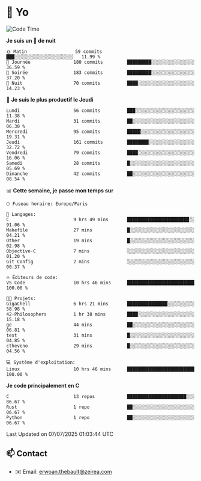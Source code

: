 # 👋 Yo

<!--START_SECTION:waka-->
![Code Time](http://img.shields.io/badge/Code%20Time-141%20hrs%2019%20mins-blue)

**Je suis un 🦉 de nuit** 

```text
🌞 Matin                  59 commits          ███░░░░░░░░░░░░░░░░░░░░░░   11.99 % 
🌆 Journée                180 commits         █████████░░░░░░░░░░░░░░░░   36.59 % 
🌃 Soirée                 183 commits         █████████░░░░░░░░░░░░░░░░   37.20 % 
🌙 Nuit                   70 commits          ████░░░░░░░░░░░░░░░░░░░░░   14.23 % 
```
📅 **Je suis le plus productif le Jeudi** 

```text
Lundi                    56 commits          ███░░░░░░░░░░░░░░░░░░░░░░   11.38 % 
Mardi                    31 commits          ██░░░░░░░░░░░░░░░░░░░░░░░   06.30 % 
Mercredi                 95 commits          █████░░░░░░░░░░░░░░░░░░░░   19.31 % 
Jeudi                    161 commits         ████████░░░░░░░░░░░░░░░░░   32.72 % 
Vendredi                 79 commits          ████░░░░░░░░░░░░░░░░░░░░░   16.06 % 
Samedi                   28 commits          █░░░░░░░░░░░░░░░░░░░░░░░░   05.69 % 
Dimanche                 42 commits          ██░░░░░░░░░░░░░░░░░░░░░░░   08.54 % 
```


📊 **Cette semaine, je passe mon temps sur** 

```text
🕑︎ Fuseau horaire: Europe/Paris

💬 Langages: 
C                        9 hrs 49 mins       ███████████████████████░░   91.06 % 
Makefile                 27 mins             █░░░░░░░░░░░░░░░░░░░░░░░░   04.21 % 
Other                    19 mins             █░░░░░░░░░░░░░░░░░░░░░░░░   02.98 % 
Objective-C              7 mins              ░░░░░░░░░░░░░░░░░░░░░░░░░   01.20 % 
Git Config               2 mins              ░░░░░░░░░░░░░░░░░░░░░░░░░   00.37 % 

🔥 Éditeurs de code: 
VS Code                  10 hrs 46 mins      █████████████████████████   100.00 % 

🐱‍💻 Projets: 
GigaChell                6 hrs 21 mins       ███████████████░░░░░░░░░░   58.98 % 
42-Philosophers          1 hr 38 mins        ████░░░░░░░░░░░░░░░░░░░░░   15.18 % 
ge                       44 mins             ██░░░░░░░░░░░░░░░░░░░░░░░   06.81 % 
test                     31 mins             █░░░░░░░░░░░░░░░░░░░░░░░░   04.85 % 
ctheveno                 29 mins             █░░░░░░░░░░░░░░░░░░░░░░░░   04.56 % 

💻 Système d'exploitation: 
Linux                    10 hrs 46 mins      █████████████████████████   100.00 % 
```

**Je code principalement en C** 

```text
C                        13 repos            ██████████████████████░░░   86.67 % 
Rust                     1 repo              ██░░░░░░░░░░░░░░░░░░░░░░░   06.67 % 
Python                   1 repo              ██░░░░░░░░░░░░░░░░░░░░░░░   06.67 % 
```




 Last Updated on 07/07/2025 01:03:44 UTC
<!--END_SECTION:waka-->

## 📫 Contact

- ✉️ Email: erwoan.thebault@zeirea.com
